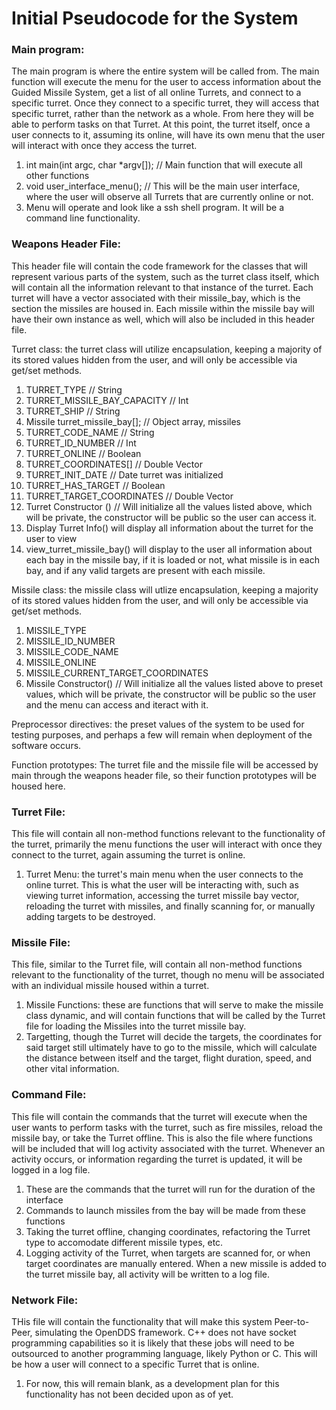 # Initial Pseudocode for the System
### Main program:
The main program is where the entire system will be called from. The main function will execute the menu for the user to access information about the Guided Missile System, get a list of all online Turrets, and connect to a specific turret.
Once they connect to a specific turret, they will access that specific turret, rather than the network as a whole. From here they will be able to perform tasks on that Turret. At this point, the turret itself, once a user connects to it,
assuming its online, will have its own menu that the user will interact with once they access the turret.

  1. int main(int argc, char *argv[]);  // Main function that will execute all other functions
  2. void user_interface_menu();  // This will be the main user interface, where the user will observe all Turrets that are currently online or not.
  3. Menu will operate and look like a ssh shell program. It will be a command line functionality.

### Weapons Header File:
This header file will contain the code framework for the classes that will represent various parts of the system, such as the turret class itself, which will contain all the information relevant to that instance of the turret. Each turret
will have a vector associated with their missile_bay, which is the section the missiles are housed in. Each missile within the missile bay will have their own instance as well, which will also be included in this header file.

Turret class: the turret class will utilize encapsulation, keeping a majority of its stored values hidden from the user, and will only be accessible via get/set methods.
  1. TURRET_TYPE  // String
  2. TURRET_MISSILE_BAY_CAPACITY  // Int
  3. TURRET_SHIP  // String
  4. Missile turret_missile_bay[];  // Object array, missiles
  5. TURRET_CODE_NAME // String
  6. TURRET_ID_NUMBER // Int
  7. TURRET_ONLINE  // Boolean
  8. TURRET_COORDINATES[] // Double Vector
  9. TURRET_INIT_DATE // Date turret was initialized
  10. TURRET_HAS_TARGET // Boolean
  11. TURRET_TARGET_COORDINATES // Double Vector
  12. Turret Constructor () // Will initialize all the values listed above, which will be private, the constructor will be public so the user can access it.
  13. Display Turret Info() will display all information about the turret for the user to view
  14. view_turret_missile_bay() will display to the user all information about each bay in the missile bay, if it is loaded or not, what missile is in each bay, and if any valid targets are present with each missile.

Missile class: the missile class will utlize encapsulation, keeping a majority of its stored values hidden from the user, and will only be accessible via get/set methods.
  1. MISSILE_TYPE
  2. MISSILE_ID_NUMBER
  3. MISSILE_CODE_NAME
  4. MISSILE_ONLINE
  5. MISSILE_CURRENT_TARGET_COORDINATES
  6. Missile Constructor() // Will initialize all the values listed above to preset values, which will be private, the constructor will be public so the user and the menu can access and iteract with it.

Preprocessor directives: the preset values of the system to be used for testing purposes, and perhaps a few will remain when deployment of the software occurs.

Function prototypes: The turret file and the missile file will be accessed by main through the weapons header file, so their function prototypes will be housed here.

### Turret File:
This file will contain all non-method functions relevant to the functionality of the turret, primarily the menu functions the user will interact with once they connect to the turret, again assuming the turret is online.
  1. Turret Menu: the turret's main menu when the user connects to the online turret. This is what the user will be interacting with, such as viewing turret information, accessing the turret missile bay vector, reloading the turret with missiles, and finally scanning for, or manually adding targets to be destroyed.

### Missile File:
This file, similar to the Turret file, will contain all non-method functions relevant to the functionality of the turret, though no menu will be associated with an individual missile housed within a turret.
  1. Missile Functions: these are functions that will serve to make the missile class dynamic, and will contain functions that will be called by the Turret file for loading the Missiles into the turret missile bay.
  2. Targetting, though the Turret will decide the targets, the coordinates for said target still ultimately have to go to the missile, which will calculate the distance between itself and the target, flight duration, speed, and other vital information.

### Command File:
This file will contain the commands that the turret will execute when the user wants to perform tasks with the turret, such as fire missiles, reload the missile bay, or take the Turret offline. This is also the file where functions
will be included that will log activity associated with the turret. Whenever an activity occurs, or information regarding the turret is updated, it will be logged in a log file.
  1. These are the commands that the turret will run for the duration of the interface
  2. Commands to launch missiles from the bay will be made from these functions
  3. Taking the turret offline, changing coordinates, refactoring the Turret type to accomodate different missile types, etc.
  4. Logging activity of the Turret, when targets are scanned for, or when target coordinates are manually entered. When a new missile is added to the turret missile bay, all activity will be written to a log file.

### Network File:
THis file will contain the functionality that will make this system Peer-to-Peer, simulating the OpenDDS framework. C++ does not have socket programming capabilities so it is likely that these jobs will need to be outsourced to
another programming language, likely Python or C. This will be how a user will connect to a specific Turret that is online.
  1. For now, this will remain blank, as a development plan for this functionality has not been decided upon as of yet.
